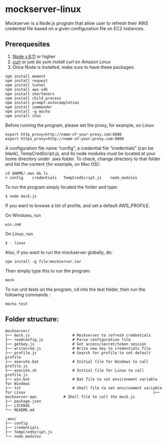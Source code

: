 # mockserver-linux
Mockserver is a Node.js program that allow user to refresh their AWS credential file based on a given configuration file on EC2 instances.

## Prerequesites
1. [Node v.8.11](https://nodejs.org/en/) or higher
2. [curl](https://curl.haxx.se/) or just do *yum install curl* on Amazon Linux  
3. Once Node is installed, make sure to have these packages:   

```
npm install moment
npm install request
npm install tunnel
npm install aws-sdk
npm install shorteners
npm install child_process
npm install prompt-autocompletion
npm install commander 
npm install -g mocha
npm install chai 
```

Before running the program, please set the proxy, for example, on Linux:
```
export http_proxy=http://name-of-your-proxy.com:8080
export https_proxy=http://name-of-your-proxy.com:8080
```

A configuration file name “config”, a credential file “credentials” (can be blank), TempCredScript.js, and its node modules must be located at your home directory under .aws folder. To check, change directory to that folder and list the content (for example, on Mac OS):  

```
cd $HOME/.aws && ls
> config    credentials   TempCredScript.js    node_modules
```

To run the program simply located the folder and type:
 ```
 $ node mock.js
 ```

If you want to browse a list of profile, and set a default AWS_PROFILE.

On Windows, run
```
win.cmd
```
On Linux, run
```
$ . linux
```

Also, if you want to run the mockserver globally, do:
```
npm install -g file:mockserver.tar
```

Then simply type this to run the program:
```
mock
```

To run unit tests on the program, cd into the test folder, then run the following commands :
```
mocha test
```



## Folder structure:
    mockserver/
    ├── mock.js                   # Mockserver to refresh credentials
    ├── readconfig.js             # Parse configuration file
    ├── getkey.js                 # Get access/secret/token session
    ├── writecred.js              # Write new key to credentials file     
    ├── profile.js                # Search for profile to set default profile              
    ├── execute.bat               # Initial file for Windows to call profile.js
    ├── execute.sh                # Initial file for Linux to call profile.js  
    ├── win.bat                   # Bat file to set environment variable for Windows
    ├── tst                       # Shell file to set environment variable for Linux                                                         ├── mockserver-aws            # Shell file to call the mock.js                                               
    ├── package.json                   
    ├── LICENSE
    └── README.md

    .aws/
    ├── config                   
    ├── credentials             
    ├── TempCredScript.js                                     
    └── node_modules    
